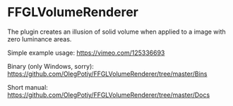 # FFGLVolumeRenderer
The plugin creates an illusion of solid volume when applied to a image with zero luminance areas.

Simple example usage: https://vimeo.com/125336693

Binary (only Windows, sorry): https://github.com/OlegPotiy/FFGLVolumeRenderer/tree/master/Bins

Short manual: https://github.com/OlegPotiy/FFGLVolumeRenderer/tree/master/Docs


